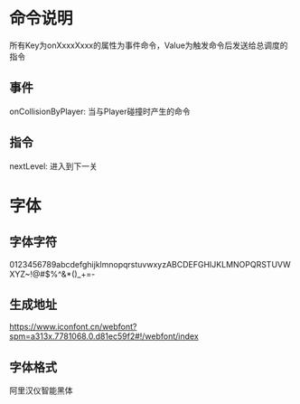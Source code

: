 
# 命令说明
所有Key为onXxxxXxxx的属性为事件命令，Value为触发命令后发送给总调度的指令

## 事件
onCollisionByPlayer: 当与Player碰撞时产生的命令

## 指令
nextLevel: 进入到下一关


# 字体
## 字体字符
0123456789abcdefghijklmnopqrstuvwxyzABCDEFGHIJKLMNOPQRSTUVWXYZ~!@#$%^&*()_+=-
## 生成地址
https://www.iconfont.cn/webfont?spm=a313x.7781068.0.d81ec59f2#!/webfont/index
## 字体格式
阿里汉仪智能黑体